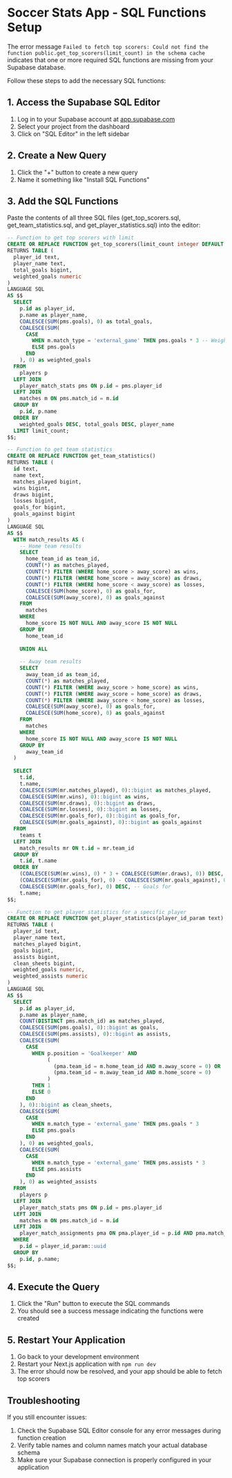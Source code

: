 # Soccer Stats App - SQL Functions Setup

The error message `Failed to fetch top scorers: Could not find the function public.get_top_scorers(limit_count) in the schema cache` indicates that one or more required SQL functions are missing from your Supabase database.

Follow these steps to add the necessary SQL functions:

## 1. Access the Supabase SQL Editor

1. Log in to your Supabase account at [app.supabase.com](https://app.supabase.com/)
2. Select your project from the dashboard
3. Click on "SQL Editor" in the left sidebar

## 2. Create a New Query

1. Click the "+" button to create a new query
2. Name it something like "Install SQL Functions"

## 3. Add the SQL Functions

Paste the contents of all three SQL files (get_top_scorers.sql, get_team_statistics.sql, and get_player_statistics.sql) into the editor:

```sql
-- Function to get top scorers with limit
CREATE OR REPLACE FUNCTION get_top_scorers(limit_count integer DEFAULT 10)
RETURNS TABLE (
  player_id text,
  player_name text,
  total_goals bigint,
  weighted_goals numeric
) 
LANGUAGE SQL
AS $$
  SELECT 
    p.id as player_id,
    p.name as player_name,
    COALESCE(SUM(pms.goals), 0) as total_goals,
    COALESCE(SUM(
      CASE 
        WHEN m.match_type = 'external_game' THEN pms.goals * 3 -- Weight external game goals 3x
        ELSE pms.goals
      END
    ), 0) as weighted_goals
  FROM 
    players p
  LEFT JOIN 
    player_match_stats pms ON p.id = pms.player_id
  LEFT JOIN
    matches m ON pms.match_id = m.id
  GROUP BY 
    p.id, p.name
  ORDER BY 
    weighted_goals DESC, total_goals DESC, player_name
  LIMIT limit_count;
$$;

-- Function to get team statistics
CREATE OR REPLACE FUNCTION get_team_statistics()
RETURNS TABLE (
  id text,
  name text,
  matches_played bigint,
  wins bigint,
  draws bigint,
  losses bigint,
  goals_for bigint,
  goals_against bigint
) 
LANGUAGE SQL
AS $$
  WITH match_results AS (
    -- Home team results
    SELECT 
      home_team_id as team_id,
      COUNT(*) as matches_played,
      COUNT(*) FILTER (WHERE home_score > away_score) as wins,
      COUNT(*) FILTER (WHERE home_score = away_score) as draws,
      COUNT(*) FILTER (WHERE home_score < away_score) as losses,
      COALESCE(SUM(home_score), 0) as goals_for,
      COALESCE(SUM(away_score), 0) as goals_against
    FROM 
      matches
    WHERE 
      home_score IS NOT NULL AND away_score IS NOT NULL
    GROUP BY 
      home_team_id
    
    UNION ALL
    
    -- Away team results
    SELECT 
      away_team_id as team_id,
      COUNT(*) as matches_played,
      COUNT(*) FILTER (WHERE away_score > home_score) as wins,
      COUNT(*) FILTER (WHERE away_score = home_score) as draws,
      COUNT(*) FILTER (WHERE away_score < home_score) as losses,
      COALESCE(SUM(away_score), 0) as goals_for,
      COALESCE(SUM(home_score), 0) as goals_against
    FROM 
      matches
    WHERE 
      home_score IS NOT NULL AND away_score IS NOT NULL
    GROUP BY 
      away_team_id
  )
  
  SELECT 
    t.id,
    t.name,
    COALESCE(SUM(mr.matches_played), 0)::bigint as matches_played,
    COALESCE(SUM(mr.wins), 0)::bigint as wins,
    COALESCE(SUM(mr.draws), 0)::bigint as draws,
    COALESCE(SUM(mr.losses), 0)::bigint as losses,
    COALESCE(SUM(mr.goals_for), 0)::bigint as goals_for,
    COALESCE(SUM(mr.goals_against), 0)::bigint as goals_against
  FROM 
    teams t
  LEFT JOIN 
    match_results mr ON t.id = mr.team_id
  GROUP BY 
    t.id, t.name
  ORDER BY 
    (COALESCE(SUM(mr.wins), 0) * 3 + COALESCE(SUM(mr.draws), 0)) DESC, -- Points (3 for win, 1 for draw)
    (COALESCE(SUM(mr.goals_for), 0) - COALESCE(SUM(mr.goals_against), 0)) DESC, -- Goal difference
    COALESCE(SUM(mr.goals_for), 0) DESC, -- Goals for
    t.name;
$$;

-- Function to get player statistics for a specific player
CREATE OR REPLACE FUNCTION get_player_statistics(player_id_param text)
RETURNS TABLE (
  player_id text,
  player_name text,
  matches_played bigint,
  goals bigint,
  assists bigint,
  clean_sheets bigint,
  weighted_goals numeric,
  weighted_assists numeric
) 
LANGUAGE SQL
AS $$
  SELECT 
    p.id as player_id,
    p.name as player_name,
    COUNT(DISTINCT pms.match_id) as matches_played,
    COALESCE(SUM(pms.goals), 0)::bigint as goals,
    COALESCE(SUM(pms.assists), 0)::bigint as assists,
    COALESCE(SUM(
      CASE 
        WHEN p.position = 'Goalkeeper' AND 
             (
               (pma.team_id = m.home_team_id AND m.away_score = 0) OR 
               (pma.team_id = m.away_team_id AND m.home_score = 0)
             )
        THEN 1
        ELSE 0
      END
    ), 0)::bigint as clean_sheets,
    COALESCE(SUM(
      CASE 
        WHEN m.match_type = 'external_game' THEN pms.goals * 3
        ELSE pms.goals
      END
    ), 0) as weighted_goals,
    COALESCE(SUM(
      CASE 
        WHEN m.match_type = 'external_game' THEN pms.assists * 3
        ELSE pms.assists
      END
    ), 0) as weighted_assists
  FROM 
    players p
  LEFT JOIN 
    player_match_stats pms ON p.id = pms.player_id
  LEFT JOIN
    matches m ON pms.match_id = m.id
  LEFT JOIN
    player_match_assignments pma ON pma.player_id = p.id AND pma.match_id = m.id
  WHERE
    p.id = player_id_param::uuid
  GROUP BY 
    p.id, p.name;
$$;
```

## 4. Execute the Query

1. Click the "Run" button to execute the SQL commands
2. You should see a success message indicating the functions were created

## 5. Restart Your Application

1. Go back to your development environment
2. Restart your Next.js application with `npm run dev`
3. The error should now be resolved, and your app should be able to fetch top scorers

## Troubleshooting

If you still encounter issues:

1. Check the Supabase SQL Editor console for any error messages during function creation
2. Verify table names and column names match your actual database schema
3. Make sure your Supabase connection is properly configured in your application 